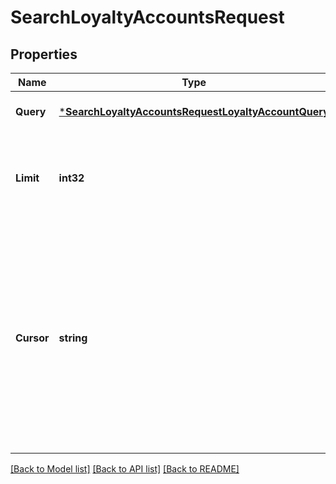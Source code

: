 # SearchLoyaltyAccountsRequest

## Properties
Name | Type | Description | Notes
------------ | ------------- | ------------- | -------------
**Query** | [***SearchLoyaltyAccountsRequestLoyaltyAccountQuery**](SearchLoyaltyAccountsRequestLoyaltyAccountQuery.md) |  | [optional] [default to null]
**Limit** | **int32** | The maximum number of results to include in the response. | [optional] [default to null]
**Cursor** | **string** | A pagination cursor returned by a previous call to  this endpoint. Provide this to retrieve the next set of  results for the original query.  For more information,  see [Pagination](https://developer.squareup.com/docs/basics/api101/pagination). | [optional] [default to null]

[[Back to Model list]](../README.md#documentation-for-models) [[Back to API list]](../README.md#documentation-for-api-endpoints) [[Back to README]](../README.md)

